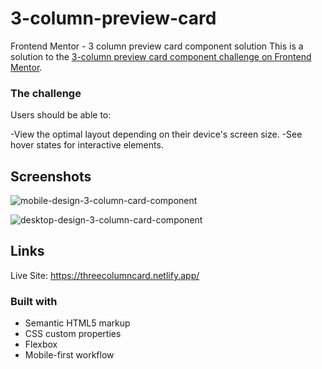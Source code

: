 # 3-column-preview-card
Frontend Mentor - 3 column preview card component solution
This is a solution to the [3-column preview card component challenge on Frontend Mentor](https://www.frontendmentor.io/challenges/3column-preview-card-component-pH92eAR2-).

### The challenge

Users should be able to:

-View the optimal layout depending on their device's screen size.
-See hover states for interactive elements.

## Screenshots

![mobile-design-3-column-card-component](https://user-images.githubusercontent.com/79578822/114726327-94cd9900-9d3d-11eb-9c98-47040189803e.png)

![desktop-design-3-column-card-component](https://user-images.githubusercontent.com/79578822/114726332-972ff300-9d3d-11eb-803b-2ad04c8d6985.png)

## Links

Live Site: https://threecolumncard.netlify.app/

### Built with

- Semantic HTML5 markup
- CSS custom properties
- Flexbox
- Mobile-first workflow


